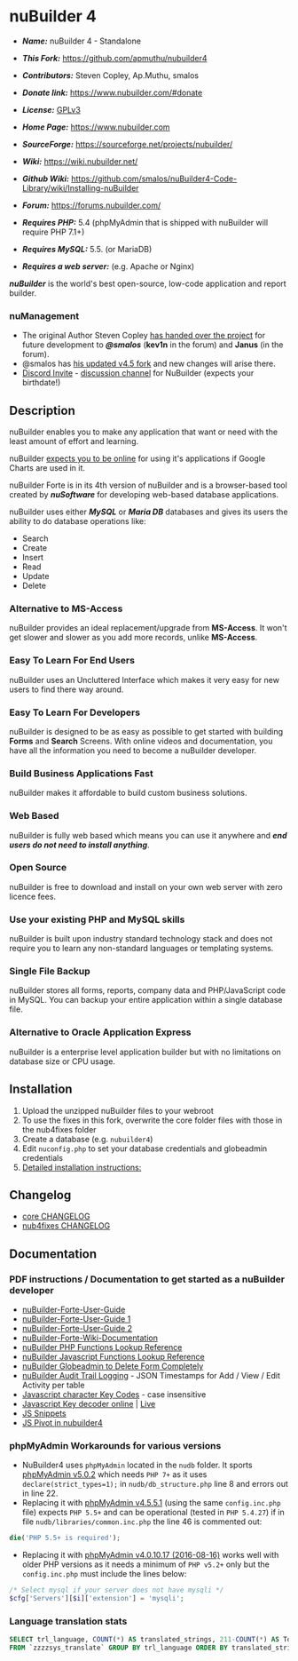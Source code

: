 # nuBuilder 4

* ***Name:*** nuBuilder 4 - Standalone
* ***This Fork:*** https://github.com/apmuthu/nubuilder4
* ***Contributors:*** Steven Copley, Ap.Muthu, smalos
* ***Donate link:*** https://www.nubuilder.com/#donate
* ***License:*** [GPLv3](https://www.gnu.org/licenses/old-licenses/gpl-3.0.html)
* ***Home Page:*** https://www.nubuilder.com
* ***SourceForge:*** https://sourceforge.net/projects/nubuilder/
* ***Wiki:*** https://wiki.nubuilder.net/
* ***Github Wiki:*** https://github.com/smalos/nuBuilder4-Code-Library/wiki/Installing-nuBuilder
* ***Forum:*** https://forums.nubuilder.com/

* ***Requires PHP:*** 5.4 (phpMyAdmin that is shipped with nuBuilder will require PHP 7.1+)
* ***Requires MySQL:*** 5.5. (or MariaDB)
* ***Requires a web server:*** (e.g. Apache or Nginx)

***nuBuilder*** is the world's best open-source, low-code application and report builder.

### nuManagement
* The original Author Steven Copley [has handed over the project](http://nubuilder.blogspot.com/2020/12/) for future development to ***@smalos*** (**kev1n** in the forum) and **Janus** (in the forum).
* @smalos has [his updated v4.5 fork](https://github.com/smalos/nubuilder4-Dev) and new changes will arise there.
* [Discord Invite](https://discord.com/invite/KbHzgh3EbY) - [discussion channel](https://discord.com/channels/710460059359903804/710465287912292372) for NuBuilder (expects your birthdate!)

## Description

nuBuilder enables you to make any application that want or need with the least amount of effort and learning.

nuBuilder [expects you to be online](https://forums.nubuilder.com/viewtopic.php?f=19&t=10732) for using it's applications if Google Charts are used in it.

nuBuilder Forte is in its 4th version of nuBuilder and is a browser-based tool created by ***nuSoftware*** for developing web-based database applications.

nuBuilder uses either ***MySQL*** or ***Maria DB*** databases and gives its users the ability to do database operations like: 
* Search
* Create
* Insert
* Read
* Update
* Delete

### Alternative to MS-Access
nuBuilder provides an ideal replacement/upgrade from **MS-Access**. It won't get slower and slower as you add more records, unlike **MS-Access**.

### Easy To Learn For End Users
nuBuilder uses an Uncluttered Interface which makes it very easy for new users to find there way around.

### Easy To Learn For Developers
nuBuilder is designed to be as easy as possible to get started with building **Forms** and **Search** Screens. With online videos and documentation, you have all the information you need to become a nuBuilder developer.

### Build Business Applications Fast
nuBuilder makes it affordable to build custom business solutions.

### Web Based
nuBuilder is fully web based which means you can use it anywhere and ***end users do not need to install anything***.

### Open Source
nuBuilder is free to download and install on your own web server with zero licence fees.

### Use your existing PHP and MySQL skills
nuBuilder is built upon industry standard technology stack and does not require you to learn any non-standard languages or templating systems.

### Single File Backup
nuBuilder stores all forms, reports, company data and PHP/JavaScript code in MySQL. You can backup your entire application within a single database file.

### Alternative to Oracle Application Express
nuBuilder is a enterprise level application builder but with no limitations on database size or CPU usage.

## Installation

1. Upload the unzipped nuBuilder files to your webroot
1. To use the fixes in this fork, overwrite the core folder files with those in the nub4fixes folder
1. Create a database (e.g. `nubuilder4`)
1. Edit `nuconfig.php` to set your database credentials and globeadmin credentials
1. [Detailed installation instructions:](https://github.com/smalos/nuBuilder4-Code-Library/wiki/Installing-nuBuilder)

## Changelog
* [core CHANGELOG](https://github.com/apmuthu/nubuilder4/blob/master/core/CHANGELOG.txt)
* [nub4fixes CHANGELOG](https://github.com/apmuthu/nubuilder4/blob/master/nub4fixes/CHANGELOG_nub4fixes.txt)

## Documentation

### PDF instructions / Documentation to get started as a nuBuilder developer

* [nuBuilder-Forte-User-Guide](https://www.nubuilder.com/pdf/nubuilder-forte-user-guide.pdf)
* [nuBuilder-Forte-User-Guide 1](https://sourceforge.net/projects/nubuilder/files/nuBuilderForte_UserGuide_OLD.pdf/download)
* [nuBuilder-Forte-User-Guide 2](https://sourceforge.net/projects/nubuilder/files/nuBuilderForte_UserGuide.pdf/download)
* [nuBuilder-Forte-Wiki-Documentation](https://wiki.nubuilder.net/nubuilderforte/index.php/Main_Page)
* [nuBuilder PHP Functions Lookup Reference](https://wiki.nubuilder.net/nubuilderforte/index.php/PHP)
* [nuBuilder Javascript Functions Lookup Reference](https://wiki.nubuilder.net/nubuilderforte/index.php/Javascript)
* [nuBuilder Globeadmin to Delete Form Completely](https://github.com/smalos/nuBuilder4-Code-Library/tree/master/codelib/globeadmin_delete_form_and_data)
* [nuBuilder Audit Trail Logging](https://wiki.nubuilder.net/nubuilderforte/index.php/Logging_Activity) - JSON Timestamps for Add / View / Edit Activity per table
* [Javascript character Key Codes](https://www.cambiaresearch.com/articles/15/javascript-char-codes-key-codes) - case insensitive
* [Javascript Key decoder online](https://github.com/wesbos/keycodes) | [Live](https://keycode.info/)
* [JS Snippets](https://1loc.dev/)
* [JS Pivot in nubuilder4](https://cdn.discordapp.com/attachments/710465287912292372/785888555872419840/nuBuilder_Pivot_table.pdf)

### phpMyAdmin Workarounds for various versions

* NuBuilder4 uses `phpMyAdmin` located in the `nudb` folder. It sports [phpMyAdmin v5.0.2](https://codeload.github.com/phpmyadmin/phpmyadmin/tar.gz/RELEASE_5_0_2) which needs `PHP 7+` as it uses `declare(strict_types=1);` in `nudb/db_structure.php` line 8 and errors out in line 22.
* Replacing it with [phpMyAdmin v4.5.5.1](https://codeload.github.com/phpmyadmin/phpmyadmin/tar.gz/RELEASE_4_5_5_1) (using the same `config.inc.php` file) expects `PHP 5.5+` and can be operational (tested in `PHP 5.4.27`) if in file `nudb/libraries/common.inc.php` the line 46 is commented out:
```php
die('PHP 5.5+ is required');
```
* Replacing it with [phpMyAdmin v4.0.10.17 (2016-08-16)](https://codeload.github.com/phpmyadmin/phpmyadmin/tar.gz/RELEASE_4_0_10_17) works well with older PHP versions as it needs a minimum of `PHP v5.2+` only but the `config.inc.php` must include the lines below:
```php
/* Select mysql if your server does not have mysqli */
$cfg['Servers'][$i]['extension'] = 'mysqli';
```
### Language translation stats

```sql
SELECT trl_language, COUNT(*) AS translated_strings, 211-COUNT(*) AS ToTranslate 
FROM `zzzzsys_translate` GROUP BY trl_language ORDER BY translated_strings DESC, trl_language ASC;
```


